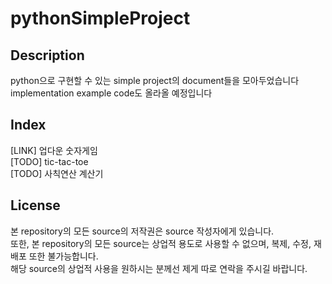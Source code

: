# pythonSimpleProject


## Description

python으로 구현할 수 있는 simple project의 document들을 모아두었습니다<br>
implementation example code도 올라올 예정입니다<br>


## Index

[LINK] 업다운 숫자게임<br>
[TODO] tic-tac-toe<br>
[TODO] 사칙연산 계산기<br>


## License

본 repository의 모든 source의 저작권은 source 작성자에게 있습니다.<br>
또한, 본 repository의 모든 source는 상업적 용도로 사용할 수 없으며, 복제, 수정, 재배포 또한 불가능합니다.<br>
해당 source의 상업적 사용을 원하시는 분께선 제게 따로 연락을 주시길 바랍니다.<br>
